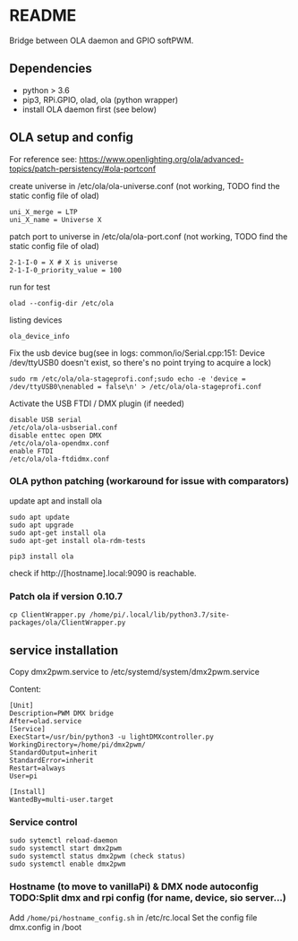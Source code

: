 # README #

Bridge between OLA daemon and GPIO softPWM.
## Dependencies

* python > 3.6
* pip3, RPi.GPIO, olad, ola (python wrapper)
* install OLA daemon first (see below)

## OLA setup and config

For reference see: https://www.openlighting.org/ola/advanced-topics/patch-persistency/#ola-portconf

create universe in /etc/ola/ola-universe.conf  (not working, TODO find the static config file of olad)
```
uni_X_merge = LTP
uni_X_name = Universe X
```
patch port to universe in /etc/ola/ola-port.conf (not working, TODO find the static config file of olad)
```
2-1-I-0 = X # X is universe 
2-1-I-0_priority_value = 100
```
run for test
```
olad --config-dir /etc/ola
```

listing devices
```
ola_device_info
```
Fix the usb device bug(see in logs: common/io/Serial.cpp:151: Device /dev/ttyUSB0 doesn't exist, so there's no point trying to acquire a lock)
```
sudo rm /etc/ola/ola-stageprofi.conf;sudo echo -e 'device = /dev/ttyUSB0\nenabled = false\n' > /etc/ola/ola-stageprofi.conf 

```
Activate the USB FTDI / DMX plugin (if needed)
```
disable USB serial
/etc/ola/ola-usbserial.conf
disable enttec open DMX
/etc/ola/ola-opendmx.conf
enable FTDI
/etc/ola/ola-ftdidmx.conf
```

### OLA python patching (workaround for issue with comparators)
update apt and install ola
```
sudo apt update
sudo apt upgrade
sudo apt-get install ola
sudo apt-get install ola-rdm-tests

pip3 install ola

```
check if http://[hostname].local:9090 is reachable.

### Patch ola if version 0.10.7
```
cp ClientWrapper.py /home/pi/.local/lib/python3.7/site-packages/ola/ClientWrapper.py
```

## service installation

 Copy dmx2pwm.service to /etc/systemd/system/dmx2pwm.service  
   
Content:
  
```
[Unit]
Description=PWM DMX bridge
After=olad.service
[Service]
ExecStart=/usr/bin/python3 -u lightDMXcontroller.py
WorkingDirectory=/home/pi/dmx2pwm/
StandardOutput=inherit
StandardError=inherit
Restart=always
User=pi

[Install]
WantedBy=multi-user.target
```
### Service control
```
sudo sytemctl reload-daemon
sudo systemctl start dmx2pwm
sudo systemctl status dmx2pwm (check status)
sudo systemctl enable dmx2pwm
```

### Hostname (to move to vanillaPi) & DMX node autoconfig TODO:Split dmx and rpi config (for name, device, sio server...)
Add `/home/pi/hostname_config.sh` in /etc/rc.local
Set the config file dmx.config in /boot